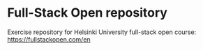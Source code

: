 # Full-Stack Open repository

Exercise repository for Helsinki University full-stack open course: https://fullstackopen.com/en
